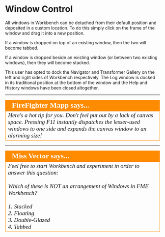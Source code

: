 # Window Control #
All windows in Workbench can be detached from their default position and deposited in a custom location. To do this simply click on the frame of the window and drag it into a new position. 

If a window is dropped on top of an existing window, then the two will become tabbed.

If a window is dropped beside an existing window (or between two existing windows), then they will become stacked.

This user has opted to dock the Navigator and Transformer Gallery on the left and right sides of Workbench respectively. The Log window is docked in its traditional position at the bottom of the window and the Help and History windows have been closed altogether.

<!--Person X Says Section-->

---

<table style="border-spacing: 0px">
<tr>
<td style="vertical-align:middle;background-color:darkorange;border: 2px solid darkorange">
<i class="fa fa-quote-left fa-lg fa-pull-left fa-fw" style="color:white;padding-right: 12px;vertical-align:text-top"></i>
<span style="color:white;font-size:x-large;font-weight: bold;font-family:serif">FireFighter Mapp says...</span>
</td>
</tr>

<tr>
<td style="border: 1px solid darkorange">
<span style="font-family:serif; font-style:italic; font-size:larger">
Here's a hot tip for you. Don't feel put out by a lack of canvas space. Pressing F11 instantly dispatches the lesser-used windows to one side and expands the canvas window to an alarming size!
</span>
</td>
</tr>
</table>

---

<!--Person X Says Section-->

<table style="border-spacing: 0px">
<tr>
<td style="vertical-align:middle;background-color:darkorange;border: 2px solid darkorange">
<i class="fa fa-quote-left fa-lg fa-pull-left fa-fw" style="color:white;padding-right: 12px;vertical-align:text-top"></i>
<span style="color:white;font-size:x-large;font-weight: bold;font-family:serif">Miss Vector says...</span>
</td>
</tr>

<tr>
<td style="border: 1px solid darkorange">
<span style="font-family:serif; font-style:italic; font-size:larger">
Feel free to start Workbench and experiment in order to answer this question:
<br><br>Which of these is NOT an arrangement of Windows in FME Workbench?
<br><br>1. Stacked
<br>2. Floating
<br>3. Double-Glazed
<br>4. Tabbed
</span>
</td>
</tr>
</table>
